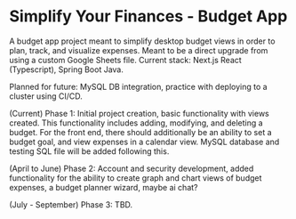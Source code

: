 # Simplify Your Finances - Budget App
A budget app project meant to simplify desktop budget views in order to plan, track, and visualize expenses.
Meant to be a direct upgrade from using a custom Google Sheets file.
Current stack: Next.js React (Typescript), Spring Boot Java.

Planned for future: MySQL DB integration, practice with deploying to a cluster using CI/CD.

(Current) Phase 1: Initial project creation, basic functionality with views created. This functionality includes adding, modifying, and deleting a budget. For the front end, there should additionally be an ability to set a budget goal, and view expenses in a calendar view. MySQL database and testing SQL file will be added following this.

(April to June) Phase 2: Account and security development, added functionality for the ability to create graph and chart views of budget expenses, a budget planner wizard, maybe ai chat?

(July - September) Phase 3: TBD.
